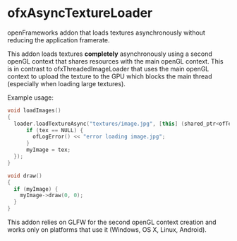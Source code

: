 # ofxAsyncTextureLoader
openFrameworks addon that loads textures asynchronously without reducing the application framerate.

This addon loads textures **completely** asynchronously using a second openGL context that shares resources with the main openGL context. This is in contrast to ofxThreadedImageLoader that uses the main openGL context to upload the texture to the GPU which blocks the main thread (especially when loading large textures).

Example usage:

```c++
void loadImages()
{
  loader.loadTextureAsync("textures/image.jpg", [this] (shared_ptr<ofTexture> tex) {
	  if (tex == NULL) {
		ofLogError() << "error loading image.jpg";
	  }
	  myImage = tex;
  });
}

void draw()
{
  if (myImage) {
    myImage->draw(0, 0);
  }
}
```

This addon relies on GLFW for the second openGL context creation and works only on platforms that use it (Windows, OS X, Linux, Android).

